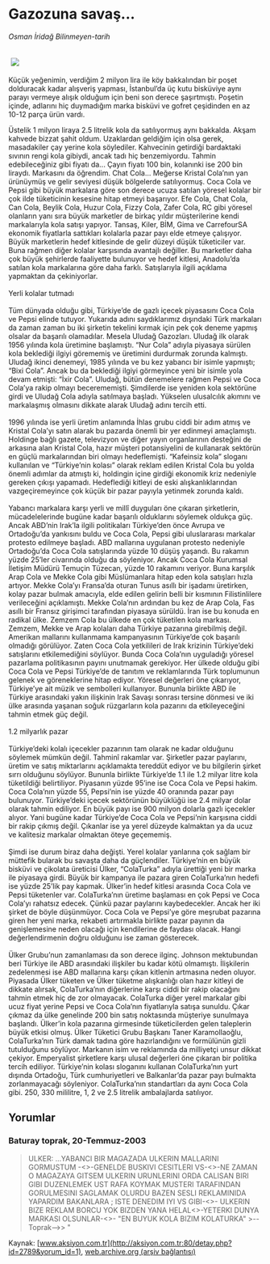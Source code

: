 # Gazozuna savaş...

*Osman İridağ Bilinmeyen-tarih*

<div>
 <font>
  <img border="0" height="1" src="/web/20041106215655im_/http://aksiyon.com.tr/images/blank.gif"/>
 </font>
 <font class="content">
  <p>
   <img border="0" hspace="5" src="http://web.archive.org/web/20041106215655im_/http://www.aksiyon.com.tr/resim/449/20.jpg" vspace="5"/>
  </p>
 </font>
 <font class="content">
  Küçük yeğenimin, verdiğim 2 milyon lira ile köy bakkalından bir poşet dolduracak kadar alışveriş yapması, İstanbul’da üç kutu bisküviye aynı parayı vermeye alışık olduğum için beni son derece şaşırtmıştı. Poşetin içinde, adlarını hiç duymadığım marka bisküvi ve gofret çeşidinden en az 10-12 parça ürün vardı.
 </font>
 <p>
  <font class="content">
   Üstelik 1 milyon liraya 2.5 litrelik kola da satılıyormuş aynı bakkalda. Akşam kahvede bizzat şahit oldum. Uzaklardan geldiğim için olsa gerek, masadakiler çay yerine kola söylediler. Kahvecinin getirdiği bardaktaki sıvının rengi kola gibiydi, ancak tadı hiç benzemiyordu. Tahmin edebileceğiniz gibi fiyatı da... Çayın fiyatı 100 bin, kolanınki ise 200 bin liraydı. Markasını da öğrendim. Chat Cola... Meğerse Kristal Cola’nın yan ürünüymüş ve gelir seviyesi düşük bölgelerde satılıyormuş. Coca Cola ve Pepsi gibi büyük markalara göre son derece ucuza satılan yöresel kolalar bir çok ilde tüketicinin kesesine hitap etmeyi başarıyor. Efe Cola, Chat Cola, Can Cola, Beylik Cola, Huzur Cola, Fizzy Cola, Zafer Cola, RC gibi yöresel olanların yanı sıra büyük marketler de birkaç yıldır müşterilerine kendi markalarıyla kola satışı yapıyor. Tansaş, Kiler, BİM, Gima ve CarrefourSA ekonomik fiyatlarla sattıkları kolalarla pazar payı elde etmeye çalışıyor. Büyük marketlerin hedef kitlesinde de gelir düzeyi düşük tüketiciler var. Buna rağmen diğer kolalar karşısında avantajlı değiller. Bu marketler daha çok büyük şehirlerde faaliyette bulunuyor ve hedef kitlesi, Anadolu’da satılan kola markalarına göre daha farklı. Satışlarıyla ilgili açıklama yapmaktan da çekiniyorlar.
   <br/>
   <br/>
   Yerli kolalar tutmadı
   <br/>
   <br/>
   Tüm dünyada olduğu gibi, Türkiye’de de gazlı içecek piyasasını Coca Cola ve Pepsi elinde tutuyor. Yukarıda adını saydıklarımız dışındaki Türk markaları da zaman zaman bu iki şirketin tekelini kırmak için pek çok deneme yapmış olsalar da başarılı olamadılar. Mesela Uludağ Gazozları. Uludağ ilk olarak 1956 yılında kola üretimine başlamıştı. “Nur Cola” adıyla piyasaya sürülen kola beklediği ilgiyi görememiş ve üretimini durdurmak zorunda kalmıştı. Uludağ ikinci denemeyi, 1985 yılında ve bu kez yabancı bir isimle yapmıştı; “Bixi Cola”. Ancak bu da beklediği ilgiyi görmeyince yeni bir isimle yola devam etmişti: “İxir Cola”. Uludağ, bütün denemelere rağmen Pepsi ve Coca Cola’ya rakip olmayı becerememişti. Şimdilerde ise yeniden kola sektörüne girdi ve Uludağ Cola adıyla satılmaya başladı. Yükselen ulusalcılık akımını ve markalaşmış olmasını dikkate alarak Uludağ adını tercih etti.
   <br/>
   <br/>
   1996 yılında ise yerli üretim anlamında İhlas grubu ciddi bir adım atmış ve Kristal Cola’yı satın alarak bu pazarda önemli bir yer edinmeyi amaçlamıştı. Holdinge bağlı gazete, televizyon ve diğer yayın organlarının desteğini de arkasına alan Kristal Cola, hazır müşteri potansiyelini de kullanarak sektörün en güçlü markalarından biri olmayı hedeflemişti. “Kafeinsiz kola” sloganı kullanılan ve “Türkiye’nin kolası” olarak reklam edilen Kristal Cola bu yolda önemli adımlar da atmıştı ki, holdingin içine girdiği ekonomik kriz nedeniyle gereken çıkışı yapamadı. Hedeflediği kitleyi de eski alışkanlıklarından vazgeçiremeyince çok küçük bir pazar payıyla yetinmek zorunda kaldı.
   <br/>
   <br/>
   Yabancı markalara karşı yerli ve millî duyguları öne çıkaran şirketlerin, mücadelelerinde bugüne kadar başarılı olduklarını söylemek oldukça güç. Ancak ABD’nin Irak’la ilgili politikaları Türkiye’den önce Avrupa ve Ortadoğu’da yankısını buldu ve Coca Cola, Pepsi gibi uluslararası markalar protesto edilmeye başladı. ABD mallarına uygulanan protesto nedeniyle Ortadoğu’da Coca Cola satışlarında yüzde 10 düşüş yaşandı. Bu rakamın yüzde 25’ler civarında olduğu da söyleniyor. Ancak Coca Cola Kurumsal İletişim Müdürü Temuçin Tüzecan, yüzde 10 rakamını veriyor. Buna karşılık Arap Cola ve Mekke Cola gibi Müslümanlara hitap eden kola satışları hızla artıyor. Mekke Cola’yı Fransa’da oturan Tunus asıllı bir işadamı üretirken, kolay pazar bulmak amacıyla, elde edilen gelirin belli bir kısmının Filistinlilere verileceğini açıklamıştı. Mekke Cola’nın ardından bu kez de Arap Cola, Fas asıllı bir Fransız girişimci tarafından piyasaya sürüldü. İran ise bu konuda en radikal ülke. Zemzem Cola bu ülkede en çok tüketilen kola markası. Zemzem, Mekke ve Arap kolaları daha Türkiye pazarına girebilmiş değil. Amerikan mallarını kullanmama kampanyasının Türkiye’de çok başarılı olmadığı görülüyor. Zaten Coca Cola yetkilileri de Irak krizinin Türkiye’deki satışlarını etkilemediğini söylüyor. Bunda Coca Cola’nın uyguladığı yöresel pazarlama politikasının payını unutmamak gerekiyor. Her ülkede olduğu gibi Coca Cola ve Pepsi Türkiye’de de tanıtım ve reklamlarında Türk toplumunun gelenek ve göreneklerine hitap ediyor. Yöresel değerleri öne çıkarıyor, Türkiye’ye ait müzik ve sembolleri kullanıyor. Bununla birlikte ABD ile Türkiye arasındaki yakın ilişkinin Irak Savaşı sonrası tersine dönmesi ve iki ülke arasında yaşanan soğuk rüzgarların kola pazarını da etkileyeceğini tahmin etmek güç değil.
   <br/>
   <br/>
   1.2 milyarlık pazar
   <br/>
   <br/>
   Türkiye’deki kolalı içecekler pazarının tam olarak ne kadar olduğunu söylemek mümkün değil. Tahminî rakamlar var. Şirketler pazar paylarını, üretim ve satış miktarlarını açıklamakta tereddüt ediyor ve bu bilgilerin şirket sırrı olduğunu söylüyor. Bununla birlikte Türkiye’de 1.1 ile 1.2 milyar litre kola tüketildiği belirtiliyor. Piyasanın yüzde 95’ine ise Coca Cola ve Pepsi hakim. Coca Cola’nın yüzde 55, Pepsi’nin ise yüzde 40 oranında pazar payı bulunuyor. Türkiye’deki içecek sektörünün büyüklüğü ise 2.4 milyar dolar olarak tahmin ediliyor. En büyük payı ise 900 milyon dolarla gazlı içecekler alıyor. Yani bugüne kadar Türkiye’de Coca Cola ve Pepsi’nin karşısına ciddi bir rakip çıkmış değil. Çıkanlar ise ya yerel düzeyde kalmaktan ya da ucuz ve kalitesiz markalar olmaktan öteye geçememiş.
   <br/>
   <br/>
   Şimdi ise durum biraz daha değişti. Yerel kolalar yanlarına çok sağlam bir müttefik bularak bu savaşta daha da güçlendiler. Türkiye’nin en büyük bisküvi ve çikolata üreticisi Ülker, “ColaTurka” adıyla ürettiği yeni bir marka ile piyasaya girdi. Büyük bir kampanya ile pazara giren ColaTurka’nın hedefi ise yüzde 25’lik pay kapmak. Ülker’in hedef kitlesi arasında Coca Cola ve Pepsi tüketenler var. ColaTurka’nın üretime başlaması en çok Pepsi ve Coca Cola’yı rahatsız edecek. Çünkü pazar paylarını kaybedecekler. Ancak her iki şirket de böyle düşünmüyor. Coca Cola ve Pepsi’ye göre meşrubat pazarına giren her yeni marka, rekabeti artırmakla birlikte pazar payının da genişlemesine neden olacağı için kendilerine de faydası olacak. Hangi değerlendirmenin doğru olduğunu ise zaman gösterecek.
   <br/>
   <br/>
   Ülker Grubu’nun zamanlaması da son derece ilginç. Johnson mektubundan beri Türkiye ile ABD arasındaki ilişkiler bu kadar kötü olmamıştı. İlişkilerin zedelenmesi ise ABD mallarına karşı çıkan kitlenin artmasına neden oluyor. Piyasada Ülker tüketen ve Ülker tüketme alışkanlığı olan hazır kitleyi de dikkate alırsak, ColaTurka’nın diğerlerine karşı ciddi bir rakip olacağını tahmin etmek hiç de zor olmayacak. ColaTurka diğer yerel markalar gibi ucuz fiyat yerine Pepsi ve Coca Cola’nın fiyatlarıyla satışa sunuldu. Çıkar çıkmaz da ülke genelinde 200 bin satış noktasında müşteriye sunulmaya başlandı. Ülker’in kola pazarına girmesinde tüketicilerden gelen taleplerin büyük etkisi olmuş. Ülker Tüketici Grubu Başkanı Taner Karamollaoğlu, ColaTurka’nın Türk damak tadına göre hazırlandığını ve formülünün gizli tutulduğunu söylüyor. Markanın isim ve reklamında da milliyetçi unsur dikkat çekiyor. Emperyalist şirketlere karşı ulusal değerleri öne çıkaran bir politika tercih ediliyor. Türkiye’nin kolası sloganını kullanan ColaTurka’nın yurt dışında Ortadoğu, Türk cumhuriyetleri ve Balkanlar’da pazar payı bulmakta zorlanmayacağı söyleniyor. ColaTurka’nın standartları da aynı Coca Cola gibi. 250, 330 mililitre, 1, 2 ve 2.5 litrelik ambalajlarda satılıyor.
   <br/>
  </font>
 </p>
</div>


## Yorumlar

### Baturay toprak, 20-Temmuz-2003
> ULKER: 
> ...YABANCI BIR MAGAZADA ULKERIN MALLARINI GORMUSTUM -<>-GENELDE BUSKIVI CESITLERI VS-<>-NE ZAMAN O MAGAZAYA GITSEM ULKERIN URUNLERINI ORDA CALISAN BIRI GIBI DUZENLEMEK UST RAFA KOYMAK MUSTERI TARAFINDAN GORULMESINI SAGLAMAK OLURDU BAZEN SESLI REKLAMINIDA YAPARDIM  BAKANLARA ; ISTE DENEDIM IYI  VS GIBI-<>- ULKERIN BIZE REKLAM BORCU YOK BIZDEN YANA HELAL<>-YETERKI DUNYA MARKASI OLSUNLAR-<>-   "EN BUYUK KOLA BIZIM KOLATURKA"    >--Toprak-->>  "

Kaynak: [www.aksiyon.com.tr](http://aksiyon.com.tr:80/detay.php?id=2789&yorum_id=1), [web.archive.org (arşiv bağlantısı)](http://web.archive.org/web/20041106215655/http://aksiyon.com.tr:80/detay.php?id=2789&yorum_id=1)
